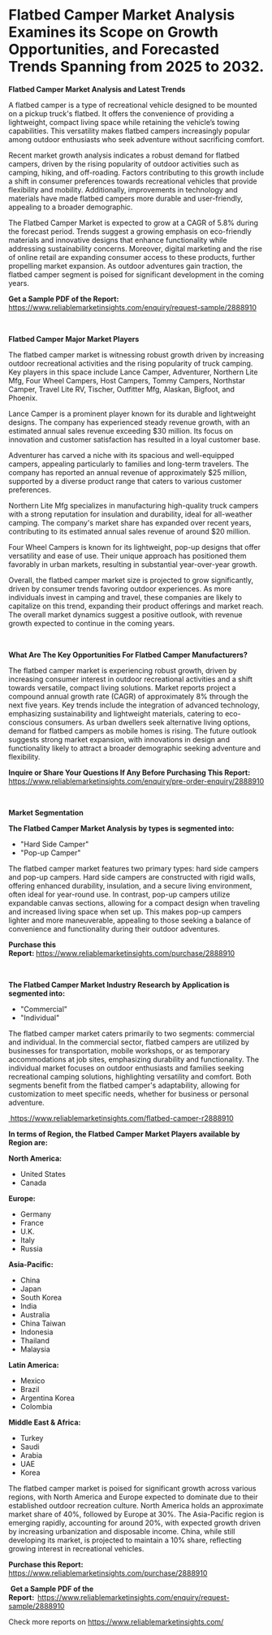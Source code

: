 <p><h1>Flatbed Camper Market Analysis Examines its Scope on Growth Opportunities, and Forecasted Trends Spanning from 2025 to 2032.</h1></p><p><strong>Flatbed Camper Market Analysis and Latest Trends</strong></p>
<p><p>A flatbed camper is a type of recreational vehicle designed to be mounted on a pickup truck's flatbed. It offers the convenience of providing a lightweight, compact living space while retaining the vehicle’s towing capabilities. This versatility makes flatbed campers increasingly popular among outdoor enthusiasts who seek adventure without sacrificing comfort.</p><p>Recent market growth analysis indicates a robust demand for flatbed campers, driven by the rising popularity of outdoor activities such as camping, hiking, and off-roading. Factors contributing to this growth include a shift in consumer preferences towards recreational vehicles that provide flexibility and mobility. Additionally, improvements in technology and materials have made flatbed campers more durable and user-friendly, appealing to a broader demographic.</p><p>The Flatbed Camper Market is expected to grow at a CAGR of 5.8% during the forecast period. Trends suggest a growing emphasis on eco-friendly materials and innovative designs that enhance functionality while addressing sustainability concerns. Moreover, digital marketing and the rise of online retail are expanding consumer access to these products, further propelling market expansion. As outdoor adventures gain traction, the flatbed camper segment is poised for significant development in the coming years.</p></p>
<p><strong>Get a Sample PDF of the Report:&nbsp;</strong> <a href="https://www.reliablemarketinsights.com/enquiry/request-sample/2888910?utm_campaign=3443&utm_medium=2&utm_source=Github&utm_content=ia&utm_term=14032025&utm_id=flatbed-camper">https://www.reliablemarketinsights.com/enquiry/request-sample/2888910</a></p>
<p>&nbsp;</p>
<p><strong>Flatbed Camper Major Market Players</strong></p>
<p><p>The flatbed camper market is witnessing robust growth driven by increasing outdoor recreational activities and the rising popularity of truck camping. Key players in this space include Lance Camper, Adventurer, Northern Lite Mfg, Four Wheel Campers, Host Campers, Tommy Campers, Northstar Camper, Travel Lite RV, Tischer, Outfitter Mfg, Alaskan, Bigfoot, and Phoenix.</p><p>Lance Camper is a prominent player known for its durable and lightweight designs. The company has experienced steady revenue growth, with an estimated annual sales revenue exceeding $30 million. Its focus on innovation and customer satisfaction has resulted in a loyal customer base. </p><p>Adventurer has carved a niche with its spacious and well-equipped campers, appealing particularly to families and long-term travelers. The company has reported an annual revenue of approximately $25 million, supported by a diverse product range that caters to various customer preferences.</p><p>Northern Lite Mfg specializes in manufacturing high-quality truck campers with a strong reputation for insulation and durability, ideal for all-weather camping. The company's market share has expanded over recent years, contributing to its estimated annual sales revenue of around $20 million.</p><p>Four Wheel Campers is known for its lightweight, pop-up designs that offer versatility and ease of use. Their unique approach has positioned them favorably in urban markets, resulting in substantial year-over-year growth. </p><p>Overall, the flatbed camper market size is projected to grow significantly, driven by consumer trends favoring outdoor experiences. As more individuals invest in camping and travel, these companies are likely to capitalize on this trend, expanding their product offerings and market reach. The overall market dynamics suggest a positive outlook, with revenue growth expected to continue in the coming years.</p></p>
<p>&nbsp;</p>
<p><strong>What Are The Key Opportunities For Flatbed Camper Manufacturers?</strong></p>
<p><p>The flatbed camper market is experiencing robust growth, driven by increasing consumer interest in outdoor recreational activities and a shift towards versatile, compact living solutions. Market reports project a compound annual growth rate (CAGR) of approximately 8% through the next five years. Key trends include the integration of advanced technology, emphasizing sustainability and lightweight materials, catering to eco-conscious consumers. As urban dwellers seek alternative living options, demand for flatbed campers as mobile homes is rising. The future outlook suggests strong market expansion, with innovations in design and functionality likely to attract a broader demographic seeking adventure and flexibility.</p></p>
<p><strong>Inquire or Share Your Questions If Any Before Purchasing This Report:</strong> <a href="https://www.reliablemarketinsights.com/enquiry/pre-order-enquiry/2888910?utm_campaign=3443&utm_medium=2&utm_source=Github&utm_content=ia&utm_term=14032025&utm_id=flatbed-camper">https://www.reliablemarketinsights.com/enquiry/pre-order-enquiry/2888910</a></p>
<p>&nbsp;</p>
<p><strong>Market Segmentation</strong></p>
<p><strong>The Flatbed Camper Market Analysis by types is segmented into:</strong></p>
<p><ul><li>"Hard Side Camper"</li><li>"Pop-up Camper"</li></ul></p>
<p><p>The flatbed camper market features two primary types: hard side campers and pop-up campers. Hard side campers are constructed with rigid walls, offering enhanced durability, insulation, and a secure living environment, often ideal for year-round use. In contrast, pop-up campers utilize expandable canvas sections, allowing for a compact design when traveling and increased living space when set up. This makes pop-up campers lighter and more maneuverable, appealing to those seeking a balance of convenience and functionality during their outdoor adventures.</p></p>
<p><strong>Purchase this Report:&nbsp;</strong><a href="https://www.reliablemarketinsights.com/purchase/2888910?utm_campaign=3443&utm_medium=2&utm_source=Github&utm_content=ia&utm_term=14032025&utm_id=flatbed-camper">https://www.reliablemarketinsights.com/purchase/2888910</a></p>
<p>&nbsp;</p>
<p><strong>The Flatbed Camper Market Industry Research by Application is segmented into:</strong></p>
<p><ul><li>"Commercial"</li><li>"Individual"</li></ul></p>
<p><p>The flatbed camper market caters primarily to two segments: commercial and individual. In the commercial sector, flatbed campers are utilized by businesses for transportation, mobile workshops, or as temporary accommodations at job sites, emphasizing durability and functionality. The individual market focuses on outdoor enthusiasts and families seeking recreational camping solutions, highlighting versatility and comfort. Both segments benefit from the flatbed camper's adaptability, allowing for customization to meet specific needs, whether for business or personal adventure.</p></p>
<p><a href="https://www.reliablemarketinsights.com/flatbed-camper-r2888910?utm_campaign=3443&utm_medium=2&utm_source=Github&utm_content=ia&utm_term=14032025&utm_id=flatbed-camper">&nbsp;https://www.reliablemarketinsights.com/flatbed-camper-r2888910</a></p>
<p><strong>In terms of Region, the Flatbed Camper Market Players available by Region are:</strong></p>
<p>
    <p> <strong> North America: </strong>
        <ul>
            <li>United States</li>
            <li>Canada</li>
        </ul>
        </p> 
    <p> <strong> Europe: </strong>
        <ul>
            <li>Germany</li>
            <li>France</li>
            <li>U.K.</li>
            <li>Italy</li>
            <li>Russia</li>
        </ul>
        </p> 
    <p> <strong> Asia-Pacific: </strong>
        <ul>
            <li>China</li>
            <li>Japan</li>
            <li>South Korea</li>
            <li>India</li>
            <li>Australia</li>
            <li>China Taiwan</li>
            <li>Indonesia</li>
            <li>Thailand</li>
            <li>Malaysia</li>
        </ul>
        </p> 
    <p> <strong> Latin America: </strong>
        <ul>
            <li>Mexico</li>
            <li>Brazil</li>
            <li>Argentina Korea</li>
            <li>Colombia</li>
        </ul>
        </p> 
    <p> <strong> Middle East & Africa: </strong>
        <ul>
            <li>Turkey</li>
            <li>Saudi</li>
            <li>Arabia</li>
            <li>UAE</li>
            <li>Korea</li>
        </ul>
    </p>
    </p>
<p><p>The flatbed camper market is poised for significant growth across various regions, with North America and Europe expected to dominate due to their established outdoor recreation culture. North America holds an approximate market share of 40%, followed by Europe at 30%. The Asia-Pacific region is emerging rapidly, accounting for around 20%, with expected growth driven by increasing urbanization and disposable income. China, while still developing its market, is projected to maintain a 10% share, reflecting growing interest in recreational vehicles.</p></p>
<p><strong>Purchase this Report: </strong><a href="https://www.reliablemarketinsights.com/purchase/2888910?utm_campaign=3443&utm_medium=2&utm_source=Github&utm_content=ia&utm_term=14032025&utm_id=flatbed-camper">https://www.reliablemarketinsights.com/purchase/2888910</a></p>
<p>&nbsp;<strong>Get a Sample PDF of the Report:&nbsp;&nbsp;</strong><a href="https://www.reliablemarketinsights.com/enquiry/request-sample/2888910?utm_campaign=3443&utm_medium=2&utm_source=Github&utm_content=ia&utm_term=14032025&utm_id=flatbed-camper">https://www.reliablemarketinsights.com/enquiry/request-sample/2888910</a></p>
<p><strong></strong></p>
<p>Check more reports on <a href="https://www.reliablemarketinsights.com/?utm_campaign=3443&utm_medium=2&utm_source=Github&utm_content=ia&utm_term=14032025&utm_id=flatbed-camper">https://www.reliablemarketinsights.com/</a></p>